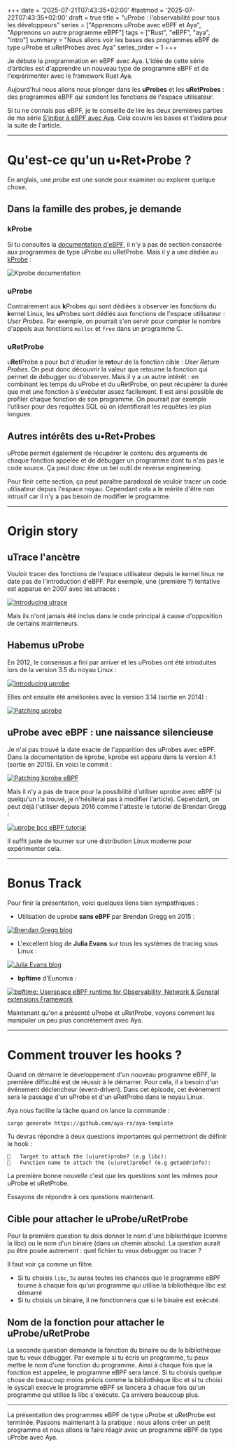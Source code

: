 +++
date = '2025-07-21T07:43:35+02:00'
#lastmod = '2025-07-22T07:43:35+02:00'
draft = true
title = "uProbe : l'observabilité pour tous les développeurs"
series = ["Apprenons uProbe avec eBPF et Aya", "Apprenons un autre programme eBPF"]
tags = ["Rust", "eBPF", "aya", "intro"]
summary = "Nous allons voir les bases des programmes eBPF de type uProbe et uRetProbes avec Aya"
series_order = 1
+++

Je débute la programmation en eBPF avec Aya. L’idée de cette série d’articles est d'apprendre un nouveau type de programme eBPF et de l'expérimenter avec le framework Rust Aya.

Aujourd'hui nous allons nous plonger dans les **uProbes** et les **uRetProbes** : des programmes eBPF qui sondent les fonctions de l'espace utilisateur.

Si tu ne connais pas eBPF, je te conseille de lire les deux premières parties de ma série [S’initier à eBPF avec Aya](https://medium.com/@littel.jo/sinitier-%C3%A0-ebpf-avec-aya-c9d570560261). Cela couvre les bases et t'aidera pour la suite de l'article.

---

# Qu'est-ce qu'un u•Ret•Probe ?

En anglais, une *probe* est une sonde pour examiner ou explorer quelque chose.

## Dans la famille des probes, je demande

### kProbe

Si tu consultes la [documentation d'eBPF](https://docs.ebpf.io/linux/program-type/), il n'y a pas de section consacrée aux programmes de type uProbe ou uRetProbe. Mais il y a une dédiée au [kProbe](https://docs.ebpf.io/linux/program-type/BPF_PROG_TYPE_KPROBE/) :

![Kprobe documentation](https://dev-to-uploads.s3.amazonaws.com/uploads/articles/p04bcqi8orzc9pwpvvf1.png)

### uProbe

Contrairement aux **k**Probes qui sont dédiées à observer les fonctions du **k**ernel Linux, les **u**Probes sont dédiés aux fonctions de l'espace utilisateur : *User Probes*. Par exemple, on pourrait s'en servir pour compter le nombre d'appels aux fonctions `malloc` et `free` dans un programme C.

### uRetProbe

u**Ret**Probe a pour but d'étudier le **ret**our de la fonction cible : *User Return Probes*. On peut donc découvrir la valeur que retourne la fonction qui permet de debugger ou d'observer. Mais il y a un autre intérêt : en combinant les temps du uProbe et du uRetProbe, on peut récupérer la durée que met une fonction à s'exécuter assez facilement. Il est ainsi possible de profiler chaque fonction de son programme. On pourrait par exemple l'utiliser pour des requêtes SQL où on identifierait les requêtes les plus longues.

## Autres intérêts des u•Ret•Probes

uProbe permet également de récupérer le contenu des arguments de chaque fonction appelée et de débugger un programme dont tu n'as pas le code source. Ça peut donc être un bel outil de reverse engineering.

Pour finir cette section, ça peut paraître paradoxal de vouloir tracer un code utilisateur depuis l'espace noyau. Cependant cela a le mérite d'être non intrusif car il n'y a pas besoin de modifier le programme.


---

# Origin story

## uTrace l'ancètre

Vouloir tracer des fonctions de l'espace utilisateur depuis le kernel linux ne date pas de l'introduction d'eBPF. Par exemple, une (première ?) tentative est apparue en 2007 avec les utraces :

[![Introducing utrace](screenshot/utrace.png)](https://lwn.net/Articles/224772/)

Mais ils n'ont jamais été inclus dans le code principal à cause d'opposition de certains mainteneurs.

## Habemus uProbe

En 2012, le consensus a fini par arriver et les uProbes ont été introduites lors de la version 3.5 du noyau Linux :

[![Introducing uprobe](screenshot/uprobe-history.png)](https://lwn.net/Articles/499190/)

Elles ont ensuite été améliorées avec la version 3.14 (sortie en 2014) :

[![Patching uprobe](screenshot/uprobe-history-2.png)](https://lwn.net/Articles/577142/)

## uProbe avec eBPF : une naissance silencieuse

Je n'ai pas trouvé la date exacte de l'apparition des uProbes avec eBPF. Dans la documentation de kprobe, kprobe est apparu dans la version 4.1 (sortie en 2015). En voici le commit :

[![Patching kprobe eBPF](screenshot/uprobe-history-3.png)](https://github.com/torvalds/linux/commit/2541517c32be2531e0da59dfd7efc1ce844644f5)

Mais il n'y a pas de trace pour la possibilité d'utiliser uprobe avec eBPF (si quelqu'un l'a trouvé, je n'hésiterai pas à modifier l'article).
Cependant, on peut déjà l'utiliser depuis 2016 comme l'atteste le tutoriel de Brendan Gregg : 

[![uprobe bcc eBPF tutorial](screenshot/uprobe-history-4.png)](https://www.brendangregg.com/blog/2016-02-08/linux-ebpf-bcc-uprobes.html)

Il suffit juste de tourner sur une distribution Linux moderne pour expérimenter cela.

---

# Bonus Track

Pour finir la présentation, voici quelques liens bien sympathiques :

* Utilisation de uprobe **sans eBPF** par Brendan Gregg en 2015 :

[![Brendan Gregg blog](screenshot/uprobe-brendan.png)](https://www.brendangregg.com/blog/2015-06-28/linux-ftrace-uprobe.html)

* L'excellent blog de **Julia Evans** sur tous les systèmes de tracing sous Linux :

[![Julia Evans blog](screenshot/linux-tracing.png)](https://jvns.ca/blog/2017/07/05/linux-tracing-systems/)

* **bpftime** d'Eunomia :

[![bpftime: Userspace eBPF runtime for Observability, Network & General extensions Framework](screenshot/bpftime.png)](https://eunomia.dev/en/bpftime/)

Maintenant qu'on a présenté uProbe et uRetProbe, voyons comment les manipuler un peu plus concrètement avec Aya.

---

# Comment trouver les hooks ?

Quand on démarre le développement d'un nouveau programme eBPF, la première difficulté est de réussir à le démarrer. Pour cela, il a besoin d'un événement déclencheur (event-driven). Dans cet épisode, cet événement sera le passage d'un uProbe et d'un uRetProbe dans le noyau Linux.

Aya nous facilite la tâche quand on lance la commande :
```Bash
cargo generate https://github.com/aya-rs/aya-template
```

Tu devras répondre à deux questions importantes qui permettront de définir le hook :

```
🤷   Target to attach the (u|uret)probe? (e.g libc):
🤷   Function name to attach the (u|uret)probe? (e.g getaddrinfo):
```

La première bonne nouvelle c'est que les questions sont les mêmes pour uProbe et uRetProbe.

Essayons de répondre à ces questions maintenant.

## Cible pour attacher le uProbe/uRetProbe

Pour la première question tu dois donner le nom d'une bibliothèque (comme la libc) ou le nom d'un binaire (dans un chemin absolu). La question aurait pu être posée autrement : quel fichier tu veux debugger ou tracer ?

Il faut voir ça comme un filtre.
* Si tu choisis `libc`, tu auras toutes les chances que le programme eBPF tourne à chaque fois qu'un programme qui utilise la bibliothèque libc est démarré
* Si tu choisis un binaire, il ne fonctionnera que si le binaire est exécuté.

## Nom de la fonction pour attacher le uProbe/uRetProbe

La seconde question demande la fonction du binaire ou de la bibliothèque que tu veux débugger. Par exemple si tu écris un programme, tu peux mettre le nom d'une fonction du programme. Ainsi à chaque fois que la fonction est appelée, le programme eBPF sera lancé. Si tu choisis quelque chose de beaucoup moins précis comme la bibliothèque libc et si tu choisi le syscall execve le programme eBPF se lancera à chaque fois qu'un programme qui utilise la libc s'exécute. Ça arrivera beaucoup plus.

---

La présentation des programmes eBPF de type uProbe et uRetProbe est terminée.
Passons maintenant à la pratique : nous allons créer un petit programme et nous allons le faire réagir avec un programme eBPF de type uProbe avec Aya.
